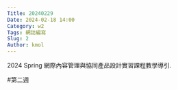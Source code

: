 ```yaml
---
Title: 20240229
Date: 2024-02-18 14:00
Category: w2
Tags: 網誌編寫
Slug: 2
Author: kmol
---
```


2024 Spring 網際內容管理與協同產品設計實習課程教學導引.

<!-- PELICAN_END_SUMMARY -->

#第二週